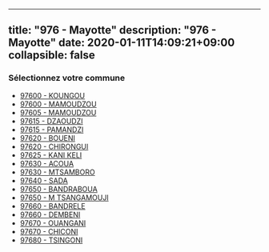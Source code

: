 
---
title: "976 - Mayotte"
description: "976 - Mayotte"
date: 2020-01-11T14:09:21+09:00
collapsible: false
---

### Sélectionnez votre commune

- [97600 	- KOUNGOU](/commune/976/97600_koungou)
- [97600 	- MAMOUDZOU](/commune/976/97600_mamoudzou)
- [97605 	- MAMOUDZOU](/commune/976/97605_mamoudzou)
- [97615 	- DZAOUDZI](/commune/976/97615_dzaoudzi)
- [97615 	- PAMANDZI](/commune/976/97615_pamandzi)
- [97620 	- BOUENI](/commune/976/97620_boueni)
- [97620 	- CHIRONGUI](/commune/976/97620_chirongui)
- [97625 	- KANI KELI](/commune/976/97625_kani-keli)
- [97630 	- ACOUA](/commune/976/97630_acoua)
- [97630 	- MTSAMBORO](/commune/976/97630_mtsamboro)
- [97640 	- SADA](/commune/976/97640_sada)
- [97650 	- BANDRABOUA](/commune/976/97650_bandraboua)
- [97650 	- M TSANGAMOUJI](/commune/976/97650_m-tsangamouji)
- [97660 	- BANDRELE](/commune/976/97660_bandrele)
- [97660 	- DEMBENI](/commune/976/97660_dembeni)
- [97670 	- OUANGANI](/commune/976/97670_ouangani)
- [97670 	- CHICONI](/commune/976/97670_chiconi)
- [97680 	- TSINGONI](/commune/976/97680_tsingoni)

